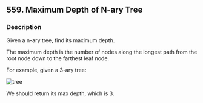 ## 559. Maximum Depth of N-ary Tree
### Description
Given a n-ary tree, find its maximum depth.

The maximum depth is the number of nodes along the longest path from the root node down to the farthest leaf node.

For example, given a 3-ary tree:

![tree](narytreeexample.png)

We should return its max depth, which is 3.

 